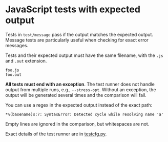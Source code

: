 # JavaScript tests with expected output

Tests in `test/message` pass if the output matches the expected output.
Message tests are particularly useful when checking for exact error messages.

Tests and their expected output must have the same filename, with the `.js` and
`.out` extension.

```
foo.js
foo.out
```

**All tests must end with an exception**. The test runner does not
handle output from multiple runs, e.g.,  `--stress-opt`. Without an exception,
the output will be generated several times and the comparison will fail.

You can use a regex in the expected output instead of the exact
path:

```
*%(basename)s:7: SyntaxError: Detected cycle while resolving name 'a'
```

Empty lines are ignored in the comparison, but whitespaces are not.

Exact details of the test runner are in [testcfg.py](testcfg.py).
